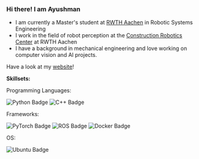 ### Hi there! I am Ayushman
* I am currently a Master's student at [RWTH Aachen](https://www.rwth-aachen.de/go/id/a/?lidx=1) in Robotic Systems Engineering
* I work in the field of robot perception at the [Construction Robotics Center](https://construction-robotics.de/en/) at RWTH Aachen 
* I have a background in mechanical engineering and love working on computer vision and AI projects. 

Have a look at my [website](https://www.ayushmanchoudhuri.com/)!

**Skillsets:**

Programming Languages: 

![Python Badge](https://img.shields.io/badge/Python-3776AB?style=flat-square&logo=python&logoColor=white)
![C++ Badge](https://img.shields.io/badge/C++-00599C?style=flat-square&logo=c%2B%2B&logoColor=white)

Frameworks: 

![PyTorch Badge](https://img.shields.io/badge/PyTorch-EE4C2C?style=flat-square&logo=pytorch&logoColor=white)
![ROS Badge](https://img.shields.io/badge/ROS-22314E?style=flat-square&logo=ros&logoColor=white)
![Docker Badge](https://img.shields.io/badge/Docker-2496ED?style=flat-square&logo=docker&logoColor=white)


OS: 

![Ubuntu Badge](https://img.shields.io/badge/Ubuntu-E95420?style=flat-square&logo=ubuntu&logoColor=white)



